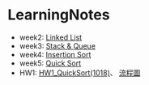 # LearningNotes
* week2:
[Linked List](https://github.com/zhaoqieyu/LearningNotes/tree/master/01_Linked%20List)
* week3:
[Stack & Queue](https://github.com/zhaoqieyu/LearningNotes/tree/master/02_Stack%26Queue)
* week4:
[Insertion Sort](https://github.com/zhaoqieyu/LearningNotes/tree/master/03_Insertion%20Sort)
* week5:
[Quick Sort](https://github.com/zhaoqieyu/LearningNotes/tree/master/04_Quick%20Sort)
* HW1:
[HW1_QuickSort(1018)](https://github.com/zhaoqieyu/LearningNotes/blob/master/04_Quick%20Sort/HW1_QuickSort(1018).ipynb)、
[流程圖](https://github.com/zhaoqieyu/LearningNotes/blob/master/04_Quick%20Sort/%E7%A4%BA%E6%84%8F%E5%9C%96.jpg)
